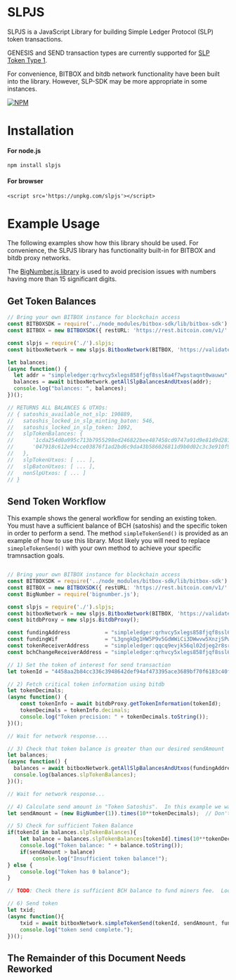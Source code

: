 # SLPJS

SLPJS is a JavaScript Library for building Simple Ledger Protocol (SLP) token transactions.  

GENESIS and SEND transaction types are currently supported for [SLP Token Type 1](https://github.com/simpleledger/slp-specification/blob/master/slp-token-type-1.md).  

For convenience, BITBOX and bitdb network functionality have been built into the library.  However, SLP-SDK may be more appropriate in some instances.

[![NPM](https://nodei.co/npm/slpjs.png)](https://nodei.co/npm/slpjs/)



# Installation

#### For node.js
`npm install slpjs`

#### For browser
```<script src='https://unpkg.com/slpjs'></script>```



# Example Usage

The following examples show how this library should be used. For convenience, the SLPJS library has  functionality built-in for BITBOX and bitdb proxy networks.

The [BigNumber.js library](https://github.com/MikeMcl/bignumber.js) is used to avoid precision issues with numbers having more than 15 significant digits.



## Get Token Balances

```typescript
// Bring your own BITBOX instance for blockchain access
const BITBOXSDK = require('../node_modules/bitbox-sdk/lib/bitbox-sdk').default
const BITBOX = new BITBOXSDK({ restURL: 'https://rest.bitcoin.com/v1/' });

const slpjs = require('./').slpjs;
const bitboxNetwork = new slpjs.BitboxNetwork(BITBOX, 'https://validate.simpleledger.info');

let balances;
(async function() {
  let addr = "simpleledger:qrhvcy5xlegs858fjqf8ssl6a4f7wpstaqnt0wauwu";
  balances = await bitboxNetwork.getAllSlpBalancesAndUtxos(addr);
  console.log("balances: ", balances);
})();

// RETURNS ALL BALANCES & UTXOs: 
// { satoshis_available_not_slp: 190889,
//   satoshis_locked_in_slp_minting_baton: 546,
//   satoshis_locked_in_slp_token: 1092,
//   slpTokenBalances: {
//      '1cda254d0a995c713b7955298ed246822bee487458cd9747a91d9e81d9d28125': BigNumber { s: 1, e: 3, c: [ 1000 ] },
//      '047918c612e94cce03876f1ad2bd6c9da43b586026811d9b0d02c3c3e910f972': BigNumber { s: 1, e: 2, c: [ 100 ] } 
//   },
//   slpTokenUtxos: [ ... ],
//   slpBatonUtxos: [ ... ],
//   nonSlpUtxos: [ ... ]
// }
```



## Send Token Workflow

This example shows the general workflow for sending an existing token.  You must have a sufficient balance of BCH (satoshis) and the specific token in order to perform a send.  The method `simpleTokenSend()` is provided as an example of how to use this library.  Most likely you will need to replace `simepleTokenSend()` with your own method to achieve your specific tramnsaction goals.

```typescript

// Bring your own BITBOX instance for blockchain access
const BITBOXSDK = require('../node_modules/bitbox-sdk/lib/bitbox-sdk').default
const BITBOX = new BITBOXSDK({ restURL: 'https://rest.bitcoin.com/v1/' });
const BigNumber = require('bignumber.js');

const slpjs = require('./').slpjs;
const bitboxNetwork = new slpjs.BitboxNetwork(BITBOX, 'https://validate.simpleledger.info');
const bitdbProxy = new slpjs.BitdbProxy();

const fundingAddress           = "simpleledger:qrhvcy5xlegs858fjqf8ssl6a4f7wpstaqnt0wauwu"; // <-- must be bitcoincash format
const fundingWif               = "L3gngkDg1HW5P9v5GdWWiCi3DWwvw5XnzjSPwNwVPN5DSck3AaiF"; // <-- compressed WIF format
const tokenReceiverAddress     = "simpleledger:qqcq9evjk56ql02djeg2r8srety9uvpdmyh667zfwz"; // <-- must be simpleledger format
const bchChangeReceiverAddress = "simpleledger:qrhvcy5xlegs858fjqf8ssl6a4f7wpstaqnt0wauwu"; // <-- simpleledger or bitcoincash format

// 1) Set the token of interest for send transaction
let tokenId = "4458aa2b84cc336c3948642def94af473395ace3689bf70f6183c40f14842911";

// 2) Fetch critical token information using bitdb
let tokenDecimals;
(async function() {
    const tokenInfo = await bitdbProxy.getTokenInformation(tokenId);
    tokenDecimals = tokenInfo.decimals; 
    console.log("Token precision: " + tokenDecimals.toString());
})();

// Wait for network response....

// 3) Check that token balance is greater than our desired sendAmount
let balances; 
(async function() {
  balances = await bitboxNetwork.getAllSlpBalancesAndUtxos(fundingAddress);
  console.log(balances.slpTokenBalances);
})();

// Wait for network response...

// 4) Calculate send amount in "Token Satoshis".  In this example we want to just send 1 token unit to someone...
let sendAmount = (new BigNumber(1)).times(10**tokenDecimals);  // Don't forget to account for token precision

// 5) Check for sufficient Token Balance
if(tokenId in balances.slpTokenBalances){
    let balance = balances.slpTokenBalances[tokenId].times(10**tokenDecimals);
    console.log("Token balance: " + balance.toString());
    if(sendAmount > balance)
        console.log("Insufficient token balance!");
} else {
    console.log("Token has 0 balance");
}

// TODO: Check there is sufficient BCH balance to fund miners fee.  Look at balances.satoshis_available value.

// 6) Send token
let txid;
(async function(){
    txid = await bitboxNetwork.simpleTokenSend(tokenId, sendAmount, fundingAddress, fundingWif, tokenReceiverAddress, bchChangeReceiverAddress);
    console.log("token send complete.");
})();
```



## The Remainder of this Document Needs Reworked



<!-- ## Creating a new SLP token - GENESIS Transaction

Creating a new token requires a special OP_RETURN message be the first output of the Genesis transaction.  The `buildGenesisOpReturn()` and `buildRawGenesisTx()` methods are used to generate a properly formatted metadata message and the raw transaction hex.  Creating a token is the most simple type of SLP transaction since no special inputs are required.

NOTE: All slpjs functions require token quantities to be expressed as the token amount calculated with the token's decimal precision.  For example, token having a decimal precision of 2 that is sending an amount of 1.01 tokens would need to first calculate the sending amount using `1.01 x 10^2 => 101`.  

```javascript
let slp = require('slpjs').slp
let network = require('slpjs').bitbox
let BigNumber = require('bignumber.js')

let fundingAddress           = ""; // <-- must be bitcoincash format
let fundingWif               = ""; // <-- compressed WIF format
let tokenReceiverAddress     = ""; // <-- must be simpleledger format
let batonReceiverAddress     = ""; // <-- must be simpleledger format
let bchChangeReceiverAddress = ""; // <-- simpleledger or bitcoincash format

// 1) Assume the first utxo at the given address has enough funds to fund this example.
let utxo;
(async function(){
    let txos = await network.getUtxoWithRetry(fundingAddress);
    utxo = txos[txos.length-1]; // UTXOs are sorted small to large, so grab biggest one to be conservative.
})();

// NOTE: Wait for utxo response before we proceed to next step...

// 2) Select decimal precision for this new token
let decimals = 9;

// 3) Select initial token quantity to issue
let initialQty = (new BigNumber(1000000)).times(10**decimals);

// 3) Create the genesis OP_RETURN metadata message
let genesisOpReturn = slp.buildGenesisOpReturn({ 
    ticker: "TOKEN21",
    name: "21st Century Token",
    urlOrEmail: "info@slp.cash",
    hash: null, 
    decimals: decimals,
    batonVout: 2,
    initialQuantity: initialQty,
});

// 4) Create/sign the raw transaction hex for Genesis
let genesisTxHex = slp.buildRawGenesisTx({
    slpGenesisOpReturn: genesisOpReturn, 
    mintReceiverAddress: tokenReceiverAddress,
    mintReceiverSatoshis: 546,
    batonReceiverAddress: batonReceiverAddress,
    batonReceiverSatoshis: 546,
    bchChangeReceiverAddress: bchChangeReceiverAddress, 
    input_utxos: [{
        txid: utxo.txid,
        vout: utxo.vout,
        satoshis: utxo.satoshis,
        wif: fundingWif
    }]
});

// 5) Broadcast the raw transaction hex to the network using BITBOX
let genesisTxid;
(async function(){
    genesisTxid = await network.sendTx(genesisTxHex);
})();

```

### Address Conversion to SLP address format

```javascript
let utils = require('slpjs').utils

let slpAddr = utils.toSlpAddress("bitcoincash:qzat5lfxt86mtph2fdmp96stxdmmw8hchyxrcmuhqf");
console.log(slpAddr);
// simpleledger:qzkpdhw8xwe2x2dt7mqtxwjrpfnlrclkwqvhlgwxy8

let cashAddr = utils.toCashAddress(slpAddr);
console.log(cashAddr);
// bitcoincash:qzat5lfxt86mtph2fdmp96stxdmmw8hchyxrcmuhqf
​``` -->


```